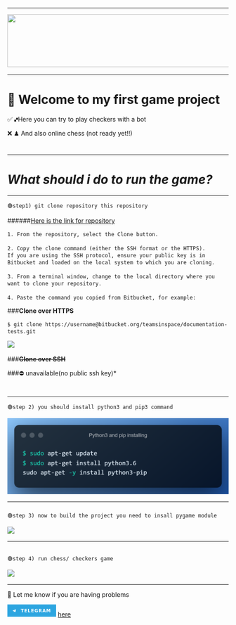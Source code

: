 ---------

<img height="120" src="../../../Downloads/♚🙾Python_Checkers_and_Chess.png" width="750"/>

-----------

💬 Welcome to my first game project
===

✅ 🙾Here you can try to play checkers with a bot 

❌ ♟ And also online chess (not ready yet!!)️

#

----

*__What should i do to run the game?__*
===========

----
```
🟢step1) git clone repository this repository
```

######[Here is the link for repository](https://github.com/Rudolf199/project1.git)
```
1. From the repository, select the Clone button.

2. Copy the clone command (either the SSH format or the HTTPS).
If you are using the SSH protocol, ensure your public key is in Bitbucket and loaded on the local system to which you are cloning.

3. From a terminal window, change to the local directory where you want to clone your repository.

4. Paste the command you copied from Bitbucket, for example:
```
###**Clone over HTTPS**
```
$ git clone https://username@bitbucket.org/teamsinspace/documentation-tests.git
```
![](../clone.png)

###**~~Clone over SSH~~**

###⛔ unavailable(no public ssh key)*

#


-------

```
🟢step 2) you should install python3 and pip3 command
```
![img_1.png](checkers/img_1.png)

-------
###
```
🟢step 3) now to build the project you need to insall pygame module
```
![](../../../Downloads/pygame.png)

--------
##
```
🟢step 4) run chess/ checkers game
```

<img src="../../../Downloads/run.png"/>


------




📱 Let me know if you are having problems

![img_2.png](checkers/img_2.png) [here](https://t.me/Roudolf)
